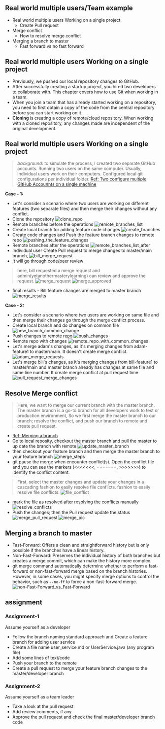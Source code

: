 ## Real world multiple users/Team example
- Real world multiple users Working on a single project
  - Create Pull request
- Merge conflict
  - How to resolve merge conflict
- Merging a branch to master
  - Fast forward vs no fast forward

## Real world multiple users Working on a single project
- Previously, we pushed our local repository changes to GitHub. 
- After successfully creating a startup project, you hired two developers to collaborate with. This chapter covers how to use Git when working in a team.
- When you join a team that has already started working on a repository, you need to first obtain a copy of the code from the central repository before you can start working on it.
- **Cloning** is creating a copy of remote/cloud repository. When working with a cloned repository, any changes made are independent of the original development.

## Real world multiple users Working on a single project
> *background:* to simulate the process, I created two separate GitHub accounts. Running two users on the same computer. Usually, individual users work on their computers. Configured local git configurations per individual folder. [Ref: Two configure multiple GitHub Accounnts on a single machine](../Miscellaneous/readme.md#management-of-multiple-git-user-accounts-on-a-single-machine)

**Case - 1:**
- Let's consider a scenario where two users are working on different features (two separate files) and then merge their changes without any conflict.
- Clone the repository
![clone_repo](./Pictures/clone_repo.png)
- Remote branches before the operations
![remote_branches_list](./Pictures/remote_branches_list.png)
- Create local branch for adding feature code changes
![create_branches](./Pictures/create_branches.png)
- Create code changes and Push the feature branch changes to remote repo
![pushing_the_feature_changes](./Pictures/pushing_the_feature_changes.png)
- Remote branches after the operations
![remote_branches_list_after](./Pictures/remote_branches_list_after.png)
- Individual user Create Pull request to merge changes to master/main branch, 
![bill_merge_request](./Pictures/bill_merge_request.png)
- It will go through code/peer review
> here, bill requested a merge request and admin(yetanothermasterylearning) can review and approve the request.
![merge_request](./Pictures/merge_request.png)
![merge_approved](./Pictures/merge_approved.png)
- final results - Bill feature changes are merged to master branch
![merge_results](./Pictures/merge_results.png)

**Case - 2:**
- Let's consider a scenario where two users are working on same file and then merge their changes go through the merge conflict process.
- Create local branch and do changes on common file
![new_branch_common_change](./Pictures/new_branch_common_change.png)
- Push changes to remote repo
![push_changes](./Pictures/push_changes.png)
- Remote repo with changes
![remote_repo_with_common_changes](./Pictures/remote_repo_with_common_changes.png)
- Let's merge adam's changes, as it's merging changes from adam-feature1 to master/main. It doesn't create merge conflict.
![adam_merge_requests](./Pictures/adam_merge_requests.png)
- Let's merge bill's changes, as it's merging changes from bill-feature1 to master/main and master branch already has changes at same file and same line number. It create merge conflict at pull request time
![pull_request_merge_changes](./Pictures/pull_request_merge_changes.png)

## Resolve Merge conflict
> Here, we want to merge our current branch with the master branch. The master branch is a go-to branch for all developers work to test or production environment, So we first merge the master branch to our branch; resolve the conflict, and push our branch to remote and create pull request.
- [Ref: Merging a branch](../05.%20Branch%20Concept/readme.md#merging-a-branch)
- Go to local reposity, checkout the master branch and pull the master to up date the branch with remote
![update_master_branch](./Pictures/update_master_branch.png)
-  then checkout your feature branch and then merge the master branch to your feature branch
![merge_steps](./Pictures/merge_steps.png)
- git pause the merge when encounter conflict(s). Open the conflict file and you can see the markers (<<<<<<<, =======, >>>>>>>) to identify the conflict content.
> First, select the master changes and update your changes in a cascading fashion to easily resolve file conflicts. fashion to easily resolve file conflicts.
![file_conflict](./Pictures/file_conflict.png)
- mark the file as resolved after resolving the conflicts manually
![resolve_conflicts](./Pictures/resolve_conflicts.png)
- Push the changes; then the Pull request update the status
![merge_pull_request](./Pictures/merge_pull_request.png)
![merge_pic](./Pictures/merge_pic.png)

## Merging a branch to master
- Fast-Forward: Offers a clean and straightforward history but is only possible if the branches have a linear history.
- Non-Fast-Forward: Preserves the individual history of both branches but creates a merge commit, which can make the history more complex.
- git merge command automatically determine whether to perform a fast-forward or non-fast-forward merge based on the branch histories. However, in some cases, you might specify merge options to control the behavior, such as ```--no-ff``` to force a non-fast-forward merge.
![non-Fast-Forward_vs_Fast-Forward](./Pictures/non-Fast-Forward_vs_Fast-Forward.png)

## assignment
### Assignment-1 ###
Assume yourself as a developer
- Follow the branch naming standard approach and Create a feature branch for adding user service
- Create a file name user_service.md or UserService.java (any program file)
- Add some lines of text/code
- Push your branch to the remote
- Create a pull request to merge your feature branch changes to the master/developer branch

### Assignment-2 ###
Assume yourself as a team leader
- Take a look at the pull request 
- Add review comments, if any
- Approve the pull request and check the final master/developer branch code